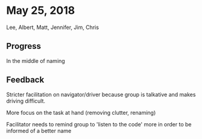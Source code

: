 # May 25, 2018
Lee, Albert, Matt, Jennifer, Jim, Chris

## Progress
In the middle of naming

## Feedback
Stricter facilitation on navigator/driver because group is talkative and makes driving difficult.

More focus on the task at hand (removing clutter, renaming)

Facilitator needs to remind group to 'listen to the code' more in order to be informed of a better name
